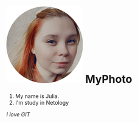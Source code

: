 # ![My Photo](img/meRound.png) MyPhoto

1. My name is Julia.
2. I'm study in Netology

_I love GIT_


